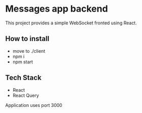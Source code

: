 # Messages app backend

This project provides a simple WebSocket fronted using React.

## How to install

- move to ./client
- npm i
- npm start

## Tech Stack
- React
- React Query

Application uses port 3000